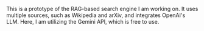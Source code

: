 This is a prototype of the RAG-based search engine I am working on. It uses multiple sources, such as Wikipedia and arXiv, and integrates OpenAI's LLM. Here, I am utilizing the Gemini API, which is free to use.
